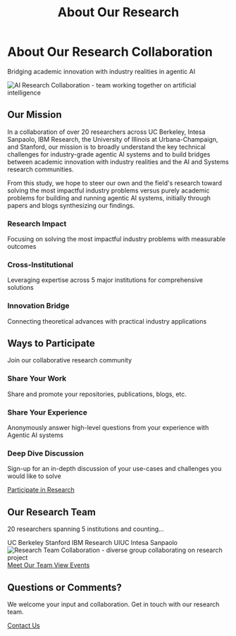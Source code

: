 ﻿---
title: About Our Research
layout: single
classes: wide
permalink: /about/
---

<div class="about-hero">
<div class="about-hero-content">
<div class="about-hero-text">
<h1>About Our Research Collaboration</h1>
<p class="about-subtitle">Bridging academic innovation with industry realities in agentic AI</p>
</div>
<div class="about-hero-image">
<img src="https://images.unsplash.com/photo-1555949963-ff9fe0c870eb?ixlib=rb-4.0.3&ixid=M3wxMjA3fDB8MHxwaG90by1wYWdlfHx8fGVufDB8fHx8fA%3D%3D&auto=format&fit=crop&w=2070&q=80" alt="AI Research Collaboration - team working together on artificial intelligence" class="hero-image" loading="lazy">
</div>
</div>
</div>

<div class="about-content">
<div class="mission-section">
<div class="section-header">
<h2><i class="fas fa-bullseye"></i> Our Mission</h2>
</div>
<div class="mission-content">
<p>In a collaboration of over 20 researchers across UC Berkeley, Intesa Sanpaolo, IBM Research, the University of Illinois at Urbana-Champaign, and Stanford, our mission is to broadly understand the key technical challenges for industry-grade agentic AI systems and to build bridges between academic innovation with industry realities and the AI and Systems research communities.</p>

<p>From this study, we hope to steer our own and the field's research toward solving the most impactful industry problems versus purely academic problems for building and running agentic AI systems, initially through papers and blogs synthesizing our findings.</p>
</div>
</div>

<div class="research-focus">
<div class="focus-grid">
<div class="focus-item">
<div class="focus-icon">
<i class="fas fa-chart-line"></i>
</div>
<h3>Research Impact</h3>
<p>Focusing on solving the most impactful industry problems with measurable outcomes</p>
</div>

<div class="focus-item">
<div class="focus-icon">
<i class="fas fa-network-wired"></i>
</div>
<h3>Cross-Institutional</h3>
<p>Leveraging expertise across 5 major institutions for comprehensive solutions</p>
</div>

<div class="focus-item">
<div class="focus-icon">
<i class="fas fa-lightbulb"></i>
</div>
<h3>Innovation Bridge</h3>
<p>Connecting theoretical advances with practical industry applications</p>
</div>
</div>
</div>

<div class="participation-section">
<div class="section-header">
<h2><i class="fas fa-handshake"></i> Ways to Participate</h2>
<p>Join our collaborative research community</p>
</div>

<div class="participation-cards">
<div class="participation-card">
<div class="card-icon">
<i class="fas fa-share-alt"></i>
</div>
<h3>Share Your Work</h3>
<p>Share and promote your repositories, publications, blogs, etc.</p>
</div>

<div class="participation-card">
<div class="card-icon">
<i class="fas fa-comments"></i>
</div>
<h3>Share Your Experience</h3>
<p>Anonymously answer high-level questions from your experience with Agentic AI systems</p>
</div>

<div class="participation-card">
<div class="card-icon">
<i class="fas fa-users"></i>
</div>
<h3>Deep Dive Discussion</h3>
<p>Sign-up for an in-depth discussion of your use-cases and challenges you would like to solve</p>
</div>
</div>

<div class="participation-cta">
<a href="{{ '/participate/' | relative_url }}" class="btn btn--primary">
<i class="fas fa-clipboard-list"></i> Participate in Research
</a>
</div>
</div>

<div class="team-preview">
<div class="team-preview-content">
<div class="team-stats">
<h2>Our Research Team</h2>
<p class="team-count">20 researchers spanning 5 institutions and counting…</p>
<div class="institution-badges">
<span class="badge">UC Berkeley</span>
<span class="badge">Stanford</span>
<span class="badge">IBM Research</span>
<span class="badge">UIUC</span>
<span class="badge">Intesa Sanpaolo</span>
</div>
</div>
<div class="team-preview-image">
<img src="https://images.unsplash.com/photo-1522202176988-66273c2fd55f?ixlib=rb-4.0.3&ixid=M3wxMjA3fDB8MHxwaG90by1wYWdlfHx8fGVufDB8fHx8fA%3D%3D&auto=format&fit=crop&w=2071&q=80" alt="Research Team Collaboration - diverse group collaborating on research project" class="team-image" loading="lazy">
</div>
</div>
<div class="team-cta">
<a href="{{ '/team/' | relative_url }}" class="btn btn--primary">
<i class="fas fa-users"></i> Meet Our Team
</a>
<a href="{{ '/events/' | relative_url }}" class="btn btn--success">
<i class="fas fa-calendar-alt"></i> View Events
</a>
</div>
</div>

<div class="contact-section">
<div class="contact-content">
<h2><i class="fas fa-envelope"></i> Questions or Comments?</h2>
<p>We welcome your input and collaboration. Get in touch with our research team.</p>
<a href="mailto:ai-agent-survey@googlegroups.com" class="btn btn--primary">
<i class="fas fa-envelope"></i> Contact Us
</a>
</div>
</div>
